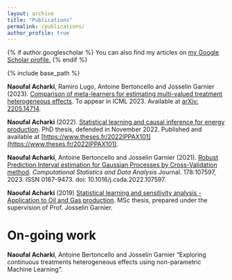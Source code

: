 ```yaml
---
layout: archive
title: "Publications"
permalink: /publications/
author_profile: true
---
```


{% if author.googlescholar %}
  You can also find my articles on <u><a href="{{author.googlescholar}}">my Google Scholar profile</a>.</u>
{% endif %}

{% include base_path %}


**Naoufal Acharki**, Ramiro Lugo, Antoine Bertoncello and Josselin Garnier (2023). [Comparison of meta-learners for estimating multi-valued treatment heterogeneous effects](/files/Arxiv_Causal_Inference_multiple_treatments.pdf). To appear in ICML 2023. Available at [arXiv: 2205.14714](https://arxiv.org/abs/2205.14714). 

**Naoufal Acharki** (2022). [Statistical learning and causal inference for energy production](https://theses.hal.science/tel-04106368). PhD thesis, defended in November 2022. Published and available at [https://www.theses.fr/2022IPPAX101](https://www.theses.fr/2022IPPAX101). 

**Naoufal Acharki**, Antoine Bertoncello and Josselin Garnier (2021). [Robust Prediction Interval estimation for Gaussian Processes by Cross-Validation method](https://www.sciencedirect.com/science/article/pii/S0167947322001773). *Computational Statistics and Data Analysis* Journal. 178:107597, 2023. ISSN 0167-9473. doi: 10.1016/j.csda.2022.107597. 

**Naoufal Acharki** (2019) [Statistical learning and sensitivity analysis - Application to Oil and Gas production](/files/MMMEF_Thesis_Naoufal.pdf). MSc thesis, prepared under the supervision of Prof. Josselin Garnier.

On-going work
======
**Naoufal Acharki**, Antoine Bertoncello and Josselin Garnier “Exploring continuous treatments heterogeneous effects using non-parametric Machine Learning”.
